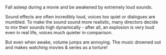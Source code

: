 
Fall asleep during a movie and be awakened by extremely loud sounds.

Sound effects are often incredibly loud, voices too quiet or dialogues are mumbled.
To make the sound sound more realistic, many directors decide to mix their sounds high dynamically - after all,
an explosion is very loud even in real life, voices much quieter in comparison.

But even when awake, volume jumps are annoying.
The music drowned out and makes watching movies & series as a torture!
